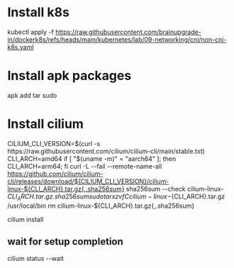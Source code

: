 # Install  k8s

kubectl apply -f https://raw.githubusercontent.com/brainupgrade-in/dockerk8s/refs/heads/main/kubernetes/lab/09-networking/cni/non-cni-k8s.yaml


# Install apk packages
apk add tar sudo

# Install cilium

CILIUM_CLI_VERSION=$(curl -s https://raw.githubusercontent.com/cilium/cilium-cli/main/stable.txt)
CLI_ARCH=amd64
if [ "$(uname -m)" = "aarch64" ]; then CLI_ARCH=arm64; fi
curl -L --fail --remote-name-all https://github.com/cilium/cilium-cli/releases/download/${CILIUM_CLI_VERSION}/cilium-linux-${CLI_ARCH}.tar.gz{,.sha256sum}
sha256sum --check cilium-linux-${CLI_ARCH}.tar.gz.sha256sum
sudo tar xzvfC cilium-linux-${CLI_ARCH}.tar.gz /usr/local/bin
rm cilium-linux-${CLI_ARCH}.tar.gz{,.sha256sum}

cilium install

## wait for setup completion
cilium status --wait

